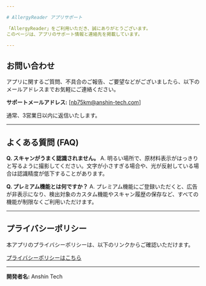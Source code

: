 ```yaml
---

# AllergyReader アプリサポート

「AllergyReader」をご利用いただき、誠にありがとうございます。
このページは、アプリのサポート情報と連絡先を掲載しています。

---
```


## お問い合わせ

アプリに関するご質問、不具合のご報告、ご要望などがございましたら、以下のメールアドレスまでお気軽にご連絡ください。

**サポートメールアドレス:** \[nb75km@anshin-tech.com]

通常、3営業日以内に返信いたします。

---

## よくある質問 (FAQ)

**Q. スキャンがうまく認識されません。**
A. 明るい場所で、原材料表示がはっきりと写るように撮影してください。文字が小さすぎる場合や、光が反射している場合は認識精度が低下することがあります。

**Q. プレミアム機能とは何ですか？**
A. プレミアム機能にご登録いただくと、広告が非表示になり、検出対象のカスタム機能やスキャン履歴の保存など、すべての機能が制限なくご利用いただけます。

---

## プライバシーポリシー

本アプリのプライバシーポリシーは、以下のリンクからご確認いただけます。

[プライバシーポリシーはこちら](https://github.com/nb75km/Allergy_Reader/edit/main/privacy-policy.md)

---

**開発者名:** Anshin Tech
